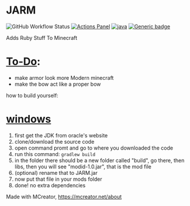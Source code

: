 # JARM
![GitHub Workflow Status](https://img.shields.io/github/workflow/status/Suyashtnt/JARM/Java%20CI%20with%20Gradle?style=for-the-badge)
[![Actions Panel](https://img.shields.io/badge/actionspanel-enabled-brightgreen?style=for-the-badge)](https://www.actionspanel.app/app/Suyashtnt/JARM)
[![java](https://img.shields.io/badge/uses-java-red.svg?style=for-the-badge)](https://java.com)
[![Generic badge](https://img.shields.io/badge/Made_With-MCreator-brightgreen?style=for-the-badge)](https://mcreator.net/about)

Adds Ruby Stuff To Minecraft

# [To-Do](#to-do):
- make armor look more Modern minecraft
- make the bow act like a proper bow



how to build yourself:

# [**windows**](#windows-build)
1. first get the JDK from oracle's website
2. clone/download the source code
3. open command promt and go to where you downloaded the code
4. run this command: `gradlew build`
5. in the folder there should be a new folder called "build", go there, then libs, then you will see "modid-1.0.jar", that is the mod file
6. (optional) rename that to JARM.jar
7. now put that file in your mods folder
8. done! no extra dependencies

Made with MCreator, https://mcreator.net/about
